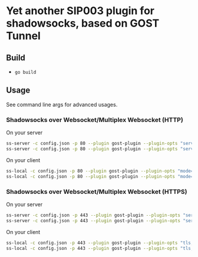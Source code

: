 # Yet another SIP003 plugin for shadowsocks, based on GOST Tunnel

## Build

* `go build`

## Usage

See command line args for advanced usages.

### Shadowsocks over Websocket/Multiplex Websocket (HTTP)

On your server

```sh
ss-server -c config.json -p 80 --plugin gost-plugin --plugin-opts "server;mode=ws"
ss-server -c config.json -p 80 --plugin gost-plugin --plugin-opts "server;mode=mws"
```

On your client

```sh
ss-local -c config.json -p 80 --plugin gost-plugin --plugin-opts "mode=ws"
ss-local -c config.json -p 80 --plugin gost-plugin --plugin-opts "mode=mws;mux=1"
```

### Shadowsocks over Websocket/Multiplex Websocket (HTTPS)

On your server

```sh
ss-server -c config.json -p 443 --plugin gost-plugin --plugin-opts "server;tls;cert=cert.pem;key=key.pem;mode=ws"
ss-server -c config.json -p 443 --plugin gost-plugin --plugin-opts "server;tls;cert=cert.pem;key=key.pem;mode=mws"
```

On your client

```sh
ss-local -c config.json -p 443 --plugin gost-plugin --plugin-opts "tls;host=mydomain.me;mode=ws"
ss-local -c config.json -p 443 --plugin gost-plugin --plugin-opts "tls;host=mydomain.me;mode=mws;mux=1"
```

